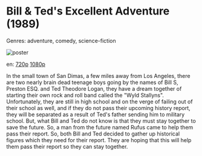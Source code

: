 # Bill &amp; Ted's Excellent Adventure (1989)

Genres: adventure, comedy, science-fiction

![poster](http://image.tmdb.org/t/p/w500/b2yKJ1STPklVSRtso2Tg4TPXK7u.jpg)

en:
  [720p](magnet:?xt=urn:btih:4F2561871CEE6397137FC9DF5E6A6D86634140C9&tr=udp://glotorrents.pw:6969/announce&tr=udp://tracker.opentrackr.org:1337/announce&tr=udp://torrent.gresille.org:80/announce&tr=udp://tracker.openbittorrent.com:80&tr=udp://tracker.coppersurfer.tk:6969&tr=udp://tracker.leechers-paradise.org:6969&tr=udp://p4p.arenabg.ch:1337&tr=udp://tracker.internetwarriors.net:1337)
  [1080p](magnet:?xt=urn:btih:B6306E93F9521112C89345032C73B4537F0439D3&tr=udp://glotorrents.pw:6969/announce&tr=udp://tracker.opentrackr.org:1337/announce&tr=udp://torrent.gresille.org:80/announce&tr=udp://tracker.openbittorrent.com:80&tr=udp://tracker.coppersurfer.tk:6969&tr=udp://tracker.leechers-paradise.org:6969&tr=udp://p4p.arenabg.ch:1337&tr=udp://tracker.internetwarriors.net:1337)
  


In the small town of San Dimas, a few miles away from Los Angeles, there are two nearly brain dead teenage boys going by the names of Bill S, Preston ESQ. and Ted Theodore Logan, they have a dream together of starting their own rock and roll band called the "Wyld Stallyns". Unfortunately, they are still in high school and on the verge of failing out of their school as well, and if they do not pass their upcoming history report, they will be separated as a result of Ted's father sending him to military school. But, what Bill and Ted do not know is that they must stay together to save the future. So, a man from the future named Rufus came to help them pass their report. So, both Bill and Ted decided to gather up historical figures which they need for their report. They are hoping that this will help them pass their report so they can stay together.